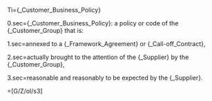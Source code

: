 Ti={_Customer_Business_Policy}

0.sec={_Customer_Business_Policy}: a policy or code of the {_Customer_Group} that is:

1.sec=annexed to a {_Framework_Agreement} or {_Call-off_Contract},

2.sec=actually brought to the attention of the {_Supplier} by the {_Customer_Group},

3.sec=reasonable and reasonably to be expected by the {_Supplier}.

=[G/Z/ol/s3]